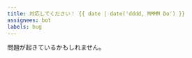 ```yaml
---
title: 対応してください！ {{ date | date('dddd, MMMM Do') }}
assignees: bot
labels: bug
---
```

問題が起きているかもしれません。
